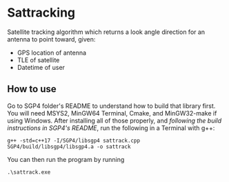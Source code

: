 # Sattracking

Satellite tracking algorithm which returns a look angle direction for an antenna to point toward, given:
- GPS location of antenna
- TLE of satellite
- Datetime of user

## How to use
Go to SGP4 folder's README to understand how to build that library first. You will need MSYS2, MinGW64 Terminal, Cmake, 
and MinGW32-make if using Windows. After installing all of those properly, and *following the build instructions in 
SGP4's README*, run the following in a Terminal with g++:

`g++ -std=c++17 -I/SGP4/libsgp4 sattrack.cpp SGP4/build/libsgp4/libsgp4.a -o sattrack `

You can then run the program by running 

`.\sattrack.exe`
